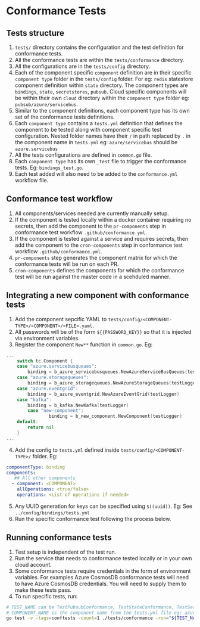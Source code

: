 # Conformance Tests
## Tests structure
1. `tests/` directory contains the configuration and the test definition for conformance tests.
2. All the conformance tests are within the `tests/conformance` directory.
3. All the configurations are in the `tests/config` directory.
4. Each of the component specific `component` definition are in their specific `component type` folder in the `tests/config` folder. For eg: `redis` statestore component definition within `state` directory. The component types are `bindings`, `state`, `secretstores`, `pubsub`. Cloud specific components will be within their own `cloud` directory within the `component type` folder eg: `pubsub/azure/servicebus`.
5. Similar to the component definitions, each component type has its own set of the conformance tests definitions.
6. Each `component type` contains a `tests.yml` definition that defines the component to be tested along with component specific test configuration. Nested folder names have their `/` in path replaced by `.` in the component name in `tests.yml` eg: `azure/servicebus` should be `azure.servicebus`
7. All the tests configurations are defined in `common.go` file.
8. Each `component type` has its own `_test` file to trigger the conformance tests. Eg: `bindings_test.go`.
9. Each test added will also need to be added to the `conformance.yml` workflow file.

## Conformance test workflow
1. All components/services needed are currently manually setup. 
2. If the component is tested locally within a docker container requiring no secrets, then add the component to the `pr-components` step in conformance test workflow `.github/conformance.yml`. 
3. If the component is tested against a service and requires secrets, then add the component to the `cron-components` step in conformance test workflow `.github/conformance.yml`. 
4. `pr-components` step generates the component matrix for which the conformance tests will be run on each PR. 
5. `cron-components` defines the components for which the conformance test will be run against the master code in a scehduled manner.

## Integrating a new component with conformance tests 
1. Add the component sepcific YAML to `tests/config/<COMPONENT-TYPE>/<COMPONENT>/<FILE>.yaml`.
2. All passwords will be of the form `${{PASSWORD_KEY}}` so that it is injected via environment variables.
3. Register the component `New**` function in `common.go`. Eg: 
```go
...
	switch tc.Component {
	case "azure.servicebusqueues":
		binding = b_azure_servicebusqueues.NewAzureServiceBusQueues(testLogger)
	case "azure.storagequeues":
		binding = b_azure_storagequeues.NewAzureStorageQueues(testLogger)
	case "azure.eventgrid":
		binding = b_azure_eventgrid.NewAzureEventGrid(testLogger)
	case "kafka":
		binding = b_kafka.NewKafka(testLogger)
        case "new-component":
                binding = b_new_component.NewComponent(testLogger)
	default:
		return nil
	}
...
```
4. Add the config to `tests.yml` defined inside `tests/config/<COMPONENT-TYPE>/` folder. Eg: 
```yaml
componentType: binding
components:
   ## All other components
  - component: <COMPONENT>
    allOperations: <true/false>
    operations: <List of operations if needed>
```
5. Any UUID generation for keys can be specified using `$((uuid))`. Eg: See `../config/bindings/tests.yml`
6. Run the specific conformance test following the process below.

## Running conformance tests
1. Test setup is independent of the test run.
2. Run the service that needs to conformance tested locally or in your own cloud account.
3. Some conformance tests require credentials in the form of environment variables. For examples Azure CosmosDB conformance tests will need to have Azure CosmosDB credentials. You will need to supply them to make these tests pass.
5. To run specific tests, run:
```bash
# TEST_NAME can be TestPubsubConformance, TestStateConformance, TestSecretStoreConformance or TestBindingsConformance
# COMPONENT_NAME is the component name from the tests.yml file eg: azure.servicebus, redis, mongodb etc.
go test -v -tags=conftests -count=1 ./tests/conformance -run="${TEST_NAME}/${COMPONENT_NAME}"
